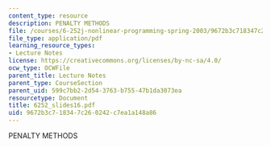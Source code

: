 ```yaml
---
content_type: resource
description: PENALTY METHODS
file: /courses/6-252j-nonlinear-programming-spring-2003/9672b3c718347c260242c7ea1a148a86_6252_slides16.pdf
file_type: application/pdf
learning_resource_types:
- Lecture Notes
license: https://creativecommons.org/licenses/by-nc-sa/4.0/
ocw_type: OCWFile
parent_title: Lecture Notes
parent_type: CourseSection
parent_uid: 599c7bb2-2d54-3763-b755-47b1da3073ea
resourcetype: Document
title: 6252_slides16.pdf
uid: 9672b3c7-1834-7c26-0242-c7ea1a148a86
---
```

PENALTY METHODS